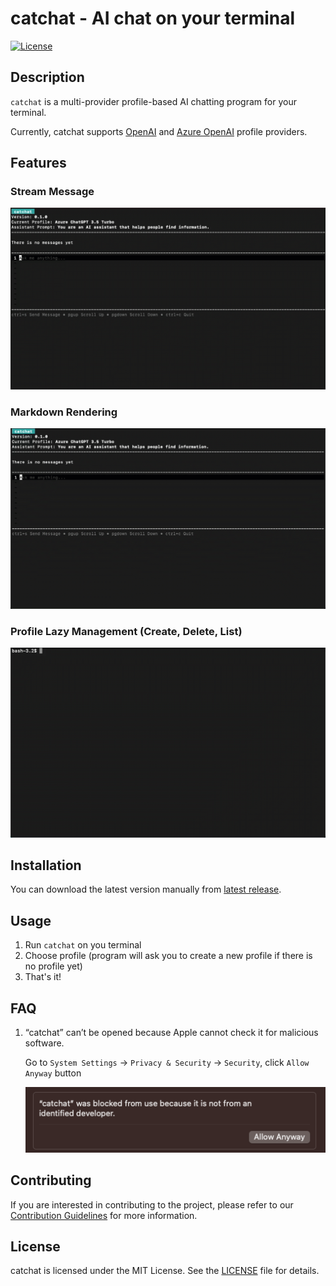 # catchat - AI chat on your terminal

[![License](https://img.shields.io/badge/License-MIT-blue.svg)](LICENSE)

## Description

`catchat` is a multi-provider profile-based AI chatting program for your terminal. 

Currently, catchat supports [OpenAI](https://openai.com/) and [Azure OpenAI](https://azure.microsoft.com/en-us/products/ai-services/openai-service) profile providers.

## Features

### Stream Message

![](assets/stream-message.gif)

### Markdown Rendering

![](assets/markdown-rendering.gif)

### Profile Lazy Management (Create, Delete, List)

![](assets/profile-lazy-management.gif)

## Installation

You can download the latest version manually from [latest release](https://github.com/imkcat/catchat/releases/latest).

## Usage

1. Run `catchat` on you terminal
2. Choose profile (program will ask you to create a new profile if there is no profile yet)
3. That's it!


## FAQ

1. “catchat” can’t be opened because Apple cannot check it for malicious software.
   
   Go to `System Settings` -> `Privacy & Security` -> `Security`, click `Allow Anyway` button

   ![](assets/macos-execute-allow.png)

## Contributing

If you are interested in contributing to the project, please refer to our [Contribution Guidelines](CONTRIBUTING.md) for more information.

## License

catchat is licensed under the MIT License. See the [LICENSE](LICENSE) file for details.